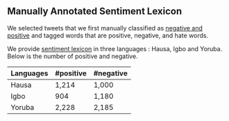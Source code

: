 ## Manually Annotated Sentiment Lexicon


We selected tweets that we first manually classified as [negative and positive](https://github.com/hausanlp/NaijaSenti/blob/main/sections/annotated_twitter_corpus.md) and tagged words that are positive, negative, and hate words.  

We provide [sentiment lexicon](https://github.com/hausanlp/NaijaSenti/tree/main/data/annotated_sentiment_lexicon) in three languages : Hausa, Igbo and Yoruba. Below is the number of positive and negative.



| Languages | #positive | #negative| 
| --------- | -------- |  -------- | 
| Hausa  | 1,214  |   1,000	  | 
| Igbo  |  904 |  1,180 | 
| Yoruba  | 2,228  |  2,185  | 
